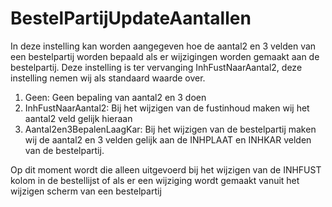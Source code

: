 # BestelPartijUpdateAantallen

In deze instelling kan worden aangegeven hoe de aantal2 en 3 velden van een bestelpartij worden bepaald als er wijzigingen worden gemaakt aan de bestelpartij.
Deze instelling is ter vervanging InhFustNaarAantal2, deze instelling nemen wij als standaard waarde over.

1. Geen: Geen bepaling van aantal2 en 3 doen
2. InhFustNaarAantal2: Bij het wijzigen van de fustinhoud maken wij het aantal2 veld gelijk hieraan
3. Aantal2en3BepalenLaagKar: Bij het wijzigen van de bestelpartij maken wij de aantal2 en 3 velden gelijk aan de INHPLAAT en INHKAR velden van de bestelpartij.

Op dit moment wordt die alleen uitgevoerd bij het wijzigen van de INHFUST kolom in de bestellijst of als er een wijziging wordt gemaakt vanuit het wijzigen scherm van een bestelpartij
